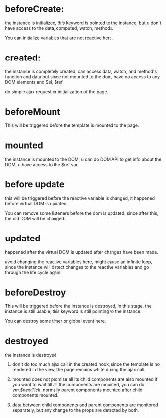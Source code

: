 # beforeCreate:
the instance is initialized, *this* keyword is pointed to the instance, but u
don't have access to the data, computed, watch, methods.

You can initialize variables that are not reactive here.

# created:
the instance is completely created, can access data, watch, and method's function
and data but since not mounted to the dom, have no access to any DOM elements and $el, $ref.

do simple ajax request or initialization of the page.

# beforeMount
This will be triggered before the template is mounted to the page.

# mounted
the instance is mounted to the DOM, u can do DOM API to get info about the DOM, u have access to the $ref var.

# before update
this will be triggered before the reactive variable is changed, it happened before virtual DOM is updated.

You can remove some listeners before the dom is updated. since after this, the old DOM will be changed.

# updated
happened after the virtual DOM is updated after changes have been made.

avoid changing the reactive variables here, might cause an infinite loop, since the instance will detect changes to the reactive variables and go through the life cycle again.

# beforeDestroy
This will be triggered before the instance is destroyed, in this stage, the instance is still usable, this keyword is still pointing to the instance.

You can destroy some timer or global event here.

# destroyed
the instance is destroyed.

1. don't do too much ajax call in the created hook, since the template is no rendered in the view, the page remains white during the ajax call.

2. mounted does not promise all its child components are also mounted if you want to wait till all the components are mounted, you can do *vm.$nextTick*. normally parent components mounted after child components mounted.

3. data between child components and parent components are monitored separately, but any change to the props are detected by both.
